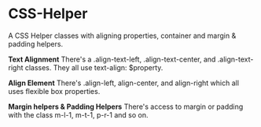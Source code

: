 # CSS-Helper
A CSS Helper classes with aligning properties, container and margin &amp; padding helpers.

**Text Alignment**
There's a .align-text-left, .align-text-center, and .align-text-right classes. They all use text-align: $property.

**Align Element**
There's .align-left, align-center, and align-right which all uses flexible box properties.

**Margin helpers & Padding Helpers**
There's access to margin or padding with the class m-l-1, m-t-1, p-r-1 and so on.
